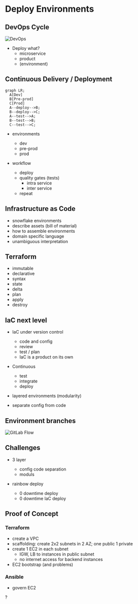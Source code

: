 # Deploy Environments

## DevOps Cycle

![DevOps](https://docs.microsoft.com/en-us/azure/devops/learn/_img/devops-cycle.png)

* Deploy what?
  * microservice
  * product
  * (environment)

## Continuous Delivery / Deployment

```mermaid
graph LR;
  A[Dev]
  B[Pre-prod]
  C[Prod]
  A--deploy-->B;
  B--deploy-->C;
  A--test-->A;
  B--test-->B;
  C--test-->C;
```

* environments
  * dev
  * pre-prod
  * prod

* workflow
  * deploy
  * quality gates (tests)
    * intra service
    * inter service
  * repeat

## Infrastructure as Code

* snowflake environments
* describe assets (bill of material)
* how to assemble environments
* domain specific language
* unambiguous interpretation

## Terraform 

* immutable
* declarative
* syntax
* state
* delta
* plan
* apply
* destroy

## IaC next level

* IaC under version control
  * code and config
  * review
  * test / plan
  * IaC is a product on its own 
  
* Continuous
  * test
  * integrate
  * deploy

* layered environments (modularity)

* separate config from code
  
## Environment branches

![GitLab Flow](https://about.gitlab.com/images/git_flow/environment_branches.png)

## Challenges

* 3 layer
  * config code separation
  * moduls

* rainbow deploy
  * 0 downtime deploy
  * 0 downtime IaC deploy

## Proof of Concept

### Terraform

* create a VPC
* scaffolding: create 2x2 subnets in 2 AZ; one public 1 private
* create 1 EC2 in each subnet
  * IGW, LB to instances in public subnet
  * no internet access for backend instances 
* EC2 bootstrap (and problems)

### Ansible

* govern EC2

?
